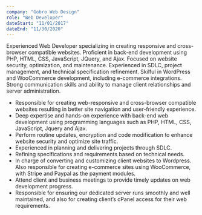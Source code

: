 ```yaml
---
company: "Gobro Web Design"
role: "Web Developer"
dateStart: "11/01/2017"
dateEnd: "11/30/2020"
---
```


Experienced Web Developer specializing in creating responsive and cross-browser compatible websites. Proficient in back-end development using PHP, HTML, CSS, JavaScript, JQuery, and Ajax. Focused on website security, optimization, and maintenance. Experienced in SDLC, project management, and technical specification refinement. Skilful in WordPress and WooCommerce development, including e-commerce integrations. Strong communication skills and ability to manage client relationships and server administration.

<ul>
    <li>Responsible for creating web-responsive and cross-browser compatible websites resulting in better site navigation and user-friendly experience.</li>
    <li>Deep expertise and hands-on experience with back-end web development using programming languages such as PHP,  HTML, CSS, JavaScript, Jquery and Ajax.</li>	
    <li>Perform routine updates, encryption and code modification to enhance website security	and optimize site traffic.</li>
    <li>Experienced in planning and delivering projects through SDLC.</li> 
    <li>Refining specifications and requirements based on technical needs.</li>
    <li>In charge of converting and customizing client websites to Wordpress. Also responsible for creating e-commerce sites using WooCommerce, with Stripe and Paypal as the payment modules.</li>
    <li>Attend client and business meetings to provide timely updates on web development progress.</li>
    <li>Responsible for ensuring our dedicated server runs smoothly and well maintained, and also for creating client’s cPanel access for their web requirements.</li>
</ul>

